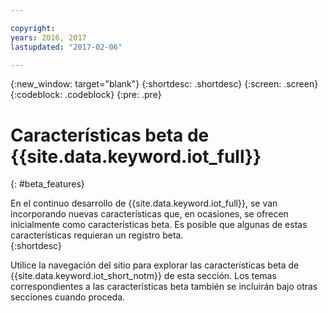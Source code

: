 ```yaml
---

copyright:
years: 2016, 2017
lastupdated: "2017-02-06"

---
```


{:new_window: target="blank"}
{:shortdesc: .shortdesc}
{:screen: .screen}
{:codeblock: .codeblock}
{:pre: .pre}

# Características beta de {{site.data.keyword.iot_full}}
{: #beta_features}

En el continuo desarrollo de {{site.data.keyword.iot_full}}, se van incorporando nuevas características que, en ocasiones, se ofrecen inicialmente como características beta. Es posible que algunas de estas características requieran un registro beta.  
{:shortdesc}

Utilice la navegación del sitio para explorar las características beta de {{site.data.keyword.iot_short_notm}} de esta sección. Los temas correspondientes a las características beta también se incluirán bajo otras secciones cuando proceda.
